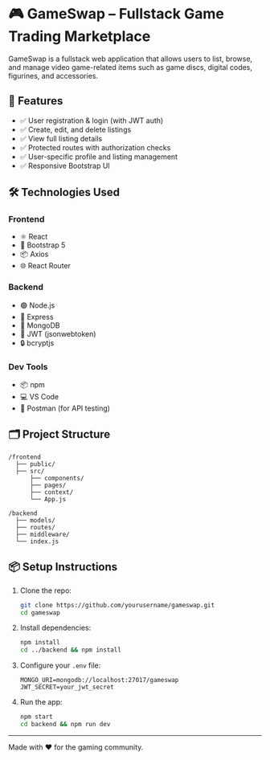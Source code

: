 # 🎮 GameSwap – Fullstack Game Trading Marketplace

GameSwap is a fullstack web application that allows users to list, browse, and manage video game-related items such as game discs, digital codes, figurines, and accessories.

## 🚀 Features

- ✅ User registration & login (with JWT auth)
- ✅ Create, edit, and delete listings
- ✅ View full listing details
- ✅ Protected routes with authorization checks
- ✅ User-specific profile and listing management
- ✅ Responsive Bootstrap UI

## 🛠️ Technologies Used

### Frontend
- ⚛️ React
- 🎨 Bootstrap 5
- 📦 Axios
- 🌐 React Router

### Backend
- 🟢 Node.js
- 🧩 Express
- 🍃 MongoDB
- 🔐 JWT (jsonwebtoken)
- 🔒 bcryptjs

### Dev Tools
- 📦 npm
- 💻 VS Code
- 🧪 Postman (for API testing)

## 🗂️ Project Structure

```
/frontend
  ├── public/
  ├── src/
      ├── components/
      ├── pages/
      ├── context/
      └── App.js

/backend
  ├── models/
  ├── routes/
  ├── middleware/
  └── index.js
```

## 📦 Setup Instructions

1. Clone the repo:
   ```bash
   git clone https://github.com/yourusername/gameswap.git
   cd gameswap
   ```

2. Install dependencies:
   ```bash
   npm install
   cd ../backend && npm install
   ```

3. Configure your `.env` file:
   ```
   MONGO_URI=mongodb://localhost:27017/gameswap
   JWT_SECRET=your_jwt_secret
   ```

4. Run the app:
   ```bash
   npm start
   cd backend && npm run dev
   ```

---

Made with ❤️ for the gaming community.